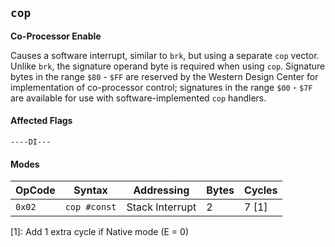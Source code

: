 
## `cop`

**Co-Processor Enable**

Causes a software interrupt, similar to `brk`, but using a separate `cop` vector. Unlike `brk`, the signature operand byte is required when using `cop`. Signature bytes in the range `$80` - `$FF` are reserved by the Western Design Center for implementation of co-processor control; signatures in the range `$00` - `$7F` are available for use with software-implemented `cop` handlers.

#### Affected Flags

```
----DI---
```

#### Modes

| OpCode | Syntax       | Addressing       | Bytes | Cycles |
|--------|--------------|------------------|-------|--------|
| `0x02` | `cop #const` | Stack Interrupt  | 2     | 7 [1]  |

[1]: Add 1 extra cycle if Native mode (E = 0)
